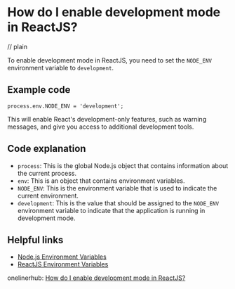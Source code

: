 # How do I enable development mode in ReactJS?
// plain

To enable development mode in ReactJS, you need to set the `NODE_ENV` environment variable to `development`.

## Example code

```
process.env.NODE_ENV = 'development';
```

This will enable React's development-only features, such as warning messages, and give you access to additional development tools.

## Code explanation

- `process`: This is the global Node.js object that contains information about the current process.
- `env`: This is an object that contains environment variables.
- `NODE_ENV`: This is the environment variable that is used to indicate the current environment.
- `development`: This is the value that should be assigned to the `NODE_ENV` environment variable to indicate that the application is running in development mode.

## Helpful links
- [Node.js Environment Variables](https://nodejs.org/api/process.html#process_process_env)
- [ReactJS Environment Variables](https://create-react-app.dev/docs/adding-custom-environment-variables/)

onelinerhub: [How do I enable development mode in ReactJS?](https://onelinerhub.com/reactjs/how-do-i-enable-development-mode-in-reactjs)